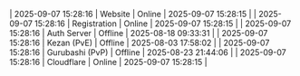 | 2025-09-07 15:28:16 | Website | Online | 2025-09-07 15:28:15 |
| 2025-09-07 15:28:16 | Registration | Online | 2025-09-07 15:28:15 |
| 2025-09-07 15:28:16 | Auth Server | Offline | 2025-08-18 09:33:31 |
| 2025-09-07 15:28:16 | Kezan (PvE) | Offline | 2025-08-03 17:58:02 |
| 2025-09-07 15:28:16 | Gurubashi (PvP) | Offline | 2025-08-23 21:44:06 |
| 2025-09-07 15:28:16 | Cloudflare | Online | 2025-09-07 15:28:15 |

